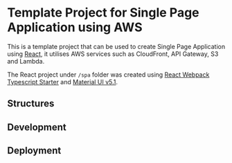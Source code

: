 # Template Project for Single Page Application using AWS 

This is a template project that can be used to create Single Page Application using [React](https://reactjs.org/), it utilises AWS services such as CloudFront, API Gateway, S3 and Lambda.

The React project under `/spa` folder was created using [React Webpack Typescript Starter](https://github.com/vikpe/react-webpack-typescript-starter) and [Material UI v5.1](https://mui.com/).

## Structures

## Development

## Deployment